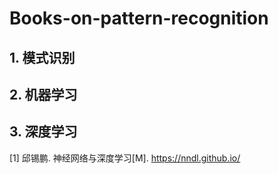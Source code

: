# Books-on-pattern-recognition

## 1. 模式识别

## 2. 机器学习

## 3. 深度学习
[1]  邱锡鹏. 神经网络与深度学习[M]. https://nndl.github.io/
